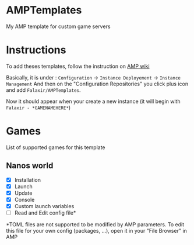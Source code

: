 # AMPTemplates

My AMP template for custom game servers

# Instructions

To add theses templates, follow the instruction on [AMP wiki](https://github.com/CubeCoders/AMP/wiki/Configuring-the-'Generic'-AMP-module#adding-custom-templates-to-amp)

Basically, it is under : `Configuration` -> `Instance Deployement` -> `Instance Management` And then on the "Configuration Repositories" you click plus icon and add `Falaxir/AMPTemplates`.

Now it should appear when your create a new instance (it will begin with `Falaxir - *GAMENAMEHERE*`)

# Games

List of supported games for this template

## Nanos world
- [x] Installation
- [x] Launch
- [x] Update
- [x] Console
- [x] Custom launch variables
- [ ] Read and Edit config file*

*TOML files are not supported to be modified by AMP parameters. To edit this file for your own config (packages, ...), open it in your "File Browser" in AMP
